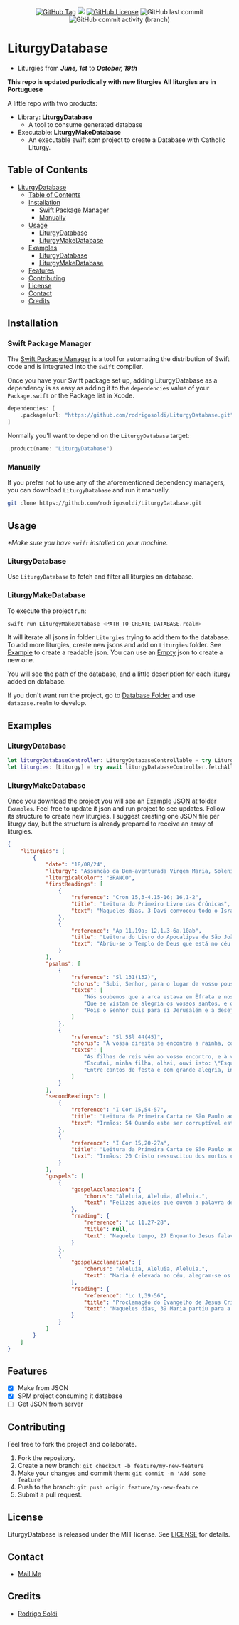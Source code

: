 <p align="center">
<a href="https://img.shields.io/github/v/tag/rodrigosoldi/liturgydatabase"><img alt="GitHub Tag" src="https://img.shields.io/github/v/tag/rodrigosoldi/liturgydatabase"></a>
<a href="https://swift.org/package-manager/"><img src="https://img.shields.io/badge/SPM-supported-DE5C43.svg?style=flat"></a>
<a href="https://github.com/rodrigosoldi/LiturgyDatabase/blob/main/LICENSE"><img alt="GitHub License" src="https://img.shields.io/github/license/rodrigosoldi/liturgydatabase?color=%23ffffff&link=https%3A%2F%2Fgithub.com%2Frodrigosoldi%2FLiturgyDatabase%2Fblob%2Fmain%2FLICENSE"></a>
<img alt="GitHub last commit" src="https://img.shields.io/github/last-commit/rodrigosoldi/liturgydatabase">
<img alt="GitHub commit activity (branch)" src="https://img.shields.io/github/commit-activity/m/rodrigosoldi/liturgydatabase/release">
</p>

# LiturgyDatabase

- Liturgies from **_June, 1st_** to **_October, 19th_**

**This repo is updated periodically with new liturgies**
**All liturgies are in Portuguese**

A little repo with two products:
- Library: **LiturgyDatabase**
  - A tool to consume generated database
- Executable: **LiturgyMakeDatabase**
    - An executable swift spm project to create a Database with Catholic Liturgy.

## Table of Contents

- [LiturgyDatabase](#liturgydatabase)
  - [Table of Contents](#table-of-contents)
  - [Installation](#installation)
    - [Swift Package Manager](#swift-package-manager)
    - [Manually](#manually)
  - [Usage](#usage)
    - [LiturgyDatabase](#liturgydatabase-1)
    - [LiturgyMakeDatabase](#liturgymakedatabase)
  - [Examples](#examples)
    - [LiturgyDatabase](#liturgydatabase-2)
    - [LiturgyMakeDatabase](#liturgymakedatabase-1)
  - [Features](#features)
  - [Contributing](#contributing)
  - [License](#license)
  - [Contact](#contact)
  - [Credits](#credits)

## Installation

### Swift Package Manager

The [Swift Package Manager](https://swift.org/package-manager/) is a tool for automating the distribution of Swift code and is integrated into the `swift` compiler.

Once you have your Swift package set up, adding LiturgyDatabase as a dependency is as easy as adding it to the `dependencies` value of your `Package.swift` or the Package list in Xcode.

```swift
dependencies: [
    .package(url: "https://github.com/rodrigosoldi/LiturgyDatabase.git", from: "1.0.0")
]
```

Normally you'll want to depend on the `LiturgyDatabase` target:

```swift
.product(name: "LiturgyDatabase")
```

### Manually

If you prefer not to use any of the aforementioned dependency managers, you can download `LiturgyDatabase` and run it manually.

```bash
git clone https://github.com/rodrigosoldi/LiturgyDatabase.git
```

## Usage

_*Make sure you have `swift` installed on your machine._

### LiturgyDatabase

Use `LiturgyDatabase` to fetch and filter all liturgies on database.

### LiturgyMakeDatabase

To execute the project run:

```swift
swift run LiturgyMakeDatabase <PATH_TO_CREATE_DATABASE.realm>
```

It will iterate all jsons in folder `Liturgies` trying to add them to the database.
To add more liturgies, create new jsons and add on `Liturgies` folder.
See [Example](#example) to create a readable json.
You can use an [Empty](./Example/empty.json) json to create a new one.

You will see the path of the database, and a little description for each liturgy added on database.

If you don't want run the project, go to [Database Folder](./Database) and use `database.realm` to develop.

## Examples

### LiturgyDatabase

```swift
let liturgyDatabaseController: LiturgyDatabaseControllable = try LiturgyDatabaseController()
let liturgies: [Liturgy] = try await liturgyDatabaseController.fetchAll()
```

### LiturgyMakeDatabase

Once you download the project you will see an [Example JSON](./Example/example.json) at folder `Examples`. Feel free to update it json and run project to see updates.
Follow its structure to create new liturgies.
I suggest creating one JSON file per liturgy day, but the structure is already prepared to receive an array of liturgies.

```json
{
    "liturgies": [
        {
            "date": "18/08/24",
            "liturgy": "Assunção da Bem-aventurada Virgem Maria, Solenidade",
            "liturgicalColor": "BRANCO",
            "firstReadings": [
                {
                    "reference": "Cron 15,3-4.15-16; 16,1-2",
                    "title": "Leitura do Primeiro Livro das Crônicas",
                    "text": "Naqueles dias, 3 Davi convocou todo o Israel em Jerusalém, a fim de transportar a arca do Senhor para o lugar que lhe havia preparado. 4 Davi reuniu também os filhos de Aarão e os levitas. 15 Os filhos de Levi levaram a arca de Deus, com os varais sobre os ombros, como Moisés havia mandado, de acordo com a ordem do Senhor. 16 Davi ordenou aos chefes dos levitas que designassem seus irmãos como cantores, para entoarem cânticos festivos, acompanhados de instrumentos musicais, harpas, cítaras e címbalos. 16,1 Tendo, pois, introduzido a arca de Deus e colocado no meio da tenda que Davi tinha armado, ofereceram na presença de Deus holocaustos e sacrifícios pacíficos. 2 Depois de oferecer os holocaustos e os sacrifícios pacíficos, Davi abençoou o povo em nome do Senhor."
                },
                {
                    "reference": "Ap 11,19a; 12,1.3-6a.10ab",
                    "title": "Leitura do Livro do Apocalipse de São João",
                    "text": "Abriu-se o Templo de Deus que está no céu e apareceu no Templo a arca da Aliança. 12,1 Então apareceu no céu um grande sinal: uma mulher vestida de sol, tendo a lua debaixo dos pés e sobre a cabeça uma coroa de doze estrelas. 3 Então apareceu outro sinal no céu: um grande Dragão, cor de fogo. Tinha sete cabeças e dez chifres e, sobre as cabeças, sete coroas. 4 Com a cauda, varria a terça parte das estrelas do céu, atirando-as sobre a terra. O Dragão parou diante da Mulher que estava para dar à luz, pronto para devorar o seu Filho, logo que nascesse. 5 E ela deu à luz um filho homem, que veio para governar todas as nações com cetro de ferro. Mas o Filho foi levado para junto de Deus e do seu trono. 6a A mulher fugiu para o deserto, onde Deus lhe tinha preparado um lugar. 10ab Ouvi então uma voz forte no céu, proclamando: \"Agora realizou-se a salvação, a força e a realeza do nosso Deus, e o poder do seu Cristo\"."
                }
            ],
            "psalms": [
                {
                    "reference": "Sl 131(132)",
                    "chorus": "Subi, Senhor, para o lugar de vosso pouso, subi com vossa arca poderosa!",
                    "texts": [
					    "Nós soubemos que a arca estava em Éfrata e nos campos de Iaar a encontramos: entremos no lugar em que ele habita, ante o escabelo de seus pés o adoremos!",
					    "Que se vistam de alegria os vossos santos, e os vossos sacerdotes, de justiça! Por causa de Davi, o vosso servo, não afasteis do vosso Ungido a vossa face!",
					    "Pois o Senhor quis para si Jerusalém e a desejou para que fosse sua morada: \"Eis o lugar do meu repouso para sempre, eu fico aqui: este é o lugar que preferi!\""
				    ]
                },
                {
                    "reference": "Sl 5Sl 44(45)",
                    "chorus": "À vossa direita se encontra a rainha, com veste esplendente de ouro de Ofir.",
                    "texts": [
                        "As filhas de reis vêm ao vosso encontro, e à vossa direita se encontra a rainha com veste esplendente de ouro de Ofir.",
                        "Escutai, minha filha, olhai, ouvi isto: \"Esquecei vosso povo e a casa paterna! Que o Rei se encante com vossa beleza! Prestai-lhe homenagem: é vosso Senhor!",
                        "Entre cantos de festa e com grande alegria, ingressam, então, no palácio real\". "
                    ]
                }
            ],
            "secondReadings": [
                {
                    "reference": "I Cor 15,54-57",
                    "title": "Leitura da Primeira Carta de São Paulo aos Coríntios",
				    "text": "Irmãos: 54 Quando este ser corruptível estiver vestido de incorruptibilidade e este ser mortal estiver vestido de imortalidade, então estará cumprida a palavra da Escritura: \"A morte foi tragada pela vitória. 55 Ó morte, onde está a tua vitória? Onde está o teu aguilhão?\" 56 O aguilhão da morte é o pecado, e a força do pecado é a Lei. 57 Graças sejam dadas a Deus que nos dá a vitória pelo Senhor nosso, Jesus Cristo."
                },
                {
                    "reference": "I Cor 15,20-27a",
                    "title": "Leitura da Primeira Carta de São Paulo aos Coríntios",
                    "text": "Irmãos: 20 Cristo ressuscitou dos mortos como primícias dos que morreram. 21 Com efeito, por um homem veio a morte e é também por um homem que vem a ressurreição dos mortos. 22 Como em Adão todos morrem, assim também em Cristo todos reviverão. 23 Porém, cada qual segundo uma ordem determinada: Em primeiro lugar, Cristo, como primícias; depois, os que pertencem a Cristo, por ocasião da sua vinda. 24 A seguir, será o fim, quando ele entregar a realeza a Deus-Pai, depois de destruir todo principado e todo poder e força. 25 Pois é preciso que ele reine até que todos os seus inimigos estejam debaixo de seus pés. 26 O último inimigo a ser destruído é a morte. 27a Com efeito, \"Deus pôs tudo debaixo de seus pés\"."
                }
            ],
            "gospels": [
                {
                    "gospelAcclamation": {
                        "chorus": "Aleluia, Aleluia, Aleluia.",
                        "text": "Felizes aqueles que ouvem a palavra de Deus e a guardam!"
                    },
                    "reading": {
                        "reference": "Lc 11,27-28",
                        "title": null,
                        "text": "Naquele tempo, 27 Enquanto Jesus falava ao povo uma mulher levantou a voz no meio da multidão e lhe disse: \"Feliz o ventre que te trouxe e os seios que te amamentaram\". 28 Jesus respondeu: \"Muito mais felizes são aqueles que ouvem a palavra de Deus e a põem em prática\"."
                    }
                }, 
                {
                    "gospelAcclamation": {
                        "chorus": "Aleluia, Aleluia, Aleluia.",
                        "text": "Maria é elevada ao céu, alegram-se os coros dos anjos."
                    },
                    "reading": {
                        "reference": "Lc 1,39-56",
                        "title": "Proclamação do Evangelho de Jesus Cristo + segundo Lucas",
                        "text": "Naqueles dias, 39 Maria partiu para a região montanhosa, dirigindo-se, apressadamente, a uma cidade da Judeia. 40 Entrou na casa de Zacarias e cumprimentou Isabel. 41 Quando Isabel ouviu a saudação de Maria, a criança pulou no seu ventre e Isabel ficou cheia do Espírito Santo. 42 Com um grande grito, exclamou: \"Bendita és tu entre as mulheres e bendito é o fruto do teu ventre!\" 43 Como posso merecer que a mãe do meu Senhor me venha visitar? 44 Logo que a tua saudação chegou aos meus ouvidos, a criança pulou de alegria no meu ventre. 45 Bem-aventurada aquela que acreditou, porque será cumprido, o que o Senhor lhe prometeu\". 46 Então Maria disse: \"A minha alma engrandece o Senhor, 47 e o meu espírito se alegra em Deus, meu Salvador, 48 porque olhou para a humildade de sua serva. Doravante todas as gerações me chamarão bem-aventurada, 49 porque o Todo-poderoso fez grandes coisas em meu favor. O seu nome é santo, 50 e sua misericórdia se estende, de geração em geração, a todos os que o respeitam. 51 Ele mostrou a força de seu braço: dispersou os soberbos de coração. 52 Derrubou do trono os poderosos e elevou os humildes. 53 Encheu de bens os famintos, e despediu os ricos de mãos vazias. 54 Socorreu Israel, seu servo, lembrando-se de sua misericórdia, 55 conforme prometera aos nossos pais, em favor de Abraão e de sua descendência, para sempre\". 56 Maria ficou três meses com Isabel; depois voltou para casa."
                    }
                }
            ]
        }
    ]
}
```

## Features

- [x] Make from JSON
- [X] SPM project consuming it database
- [ ] Get JSON from server

## Contributing

Feel free to fork the project and collaborate.

1. Fork the repository.
2. Create a new branch: `git checkout -b feature/my-new-feature`
3. Make your changes and commit them: `git commit -m 'Add some feature'`
4.	Push to the branch: `git push origin feature/my-new-feature`
5.	Submit a pull request.

## License

LiturgyDatabase is released under the MIT license. See [LICENSE](./LICENSE) for details.

## Contact

- [Mail Me](mailto:rodrigosoldi@icloud.com)

## Credits

- [Rodrigo Soldi](https://github.com/rodrigosoldi)
